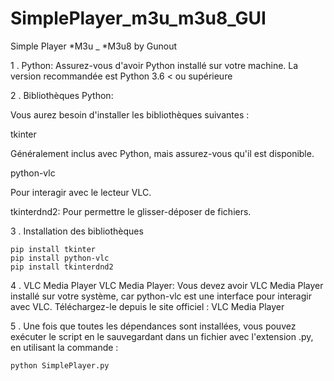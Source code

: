 # SimplePlayer_m3u_m3u8_GUI

Simple Player *M3u _ *M3u8 by Gunout

1 . Python:
Assurez-vous d'avoir Python installé sur votre machine. 
La version recommandée est Python 3.6 < ou supérieure

2 . Bibliothèques Python:

Vous aurez besoin d'installer les bibliothèques suivantes :

  tkinter 

Généralement inclus avec Python, mais assurez-vous qu'il est disponible.

  python-vlc 

Pour interagir avec le lecteur VLC.

  tkinterdnd2: Pour permettre le glisser-déposer de fichiers.
  
3 . Installation des bibliothèques

    pip install tkinter
    pip install python-vlc
    pip install tkinterdnd2

4 . VLC Media Player
VLC Media Player:
Vous devez avoir VLC Media Player installé sur votre système, car python-vlc est une interface pour interagir avec VLC. Téléchargez-le depuis le site officiel :
VLC Media Player

5 . Une fois que toutes les dépendances sont installées, vous pouvez exécuter le script en le sauvegardant dans un fichier avec l'extension .py, en utilisant la commande :

    python SimplePlayer.py


